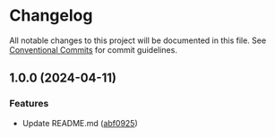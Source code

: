# Changelog

All notable changes to this project will be documented in this file. See
[Conventional Commits](https://conventionalcommits.org) for commit guidelines.

## 1.0.0 (2024-04-11)


### Features

* Update README.md ([abf0925](https://github.com/lavauxt/QuatroDemo/commit/abf09257107fdcd13e0f75ef6d769e12e6e8047f))
